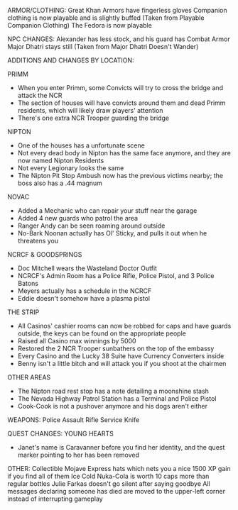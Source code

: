 ARMOR/CLOTHING:
Great Khan Armors have fingerless gloves
Companion clothing is now playable and is slightly buffed (Taken from Playable Companion Clothing﻿)
The Fedora is now playable

NPC CHANGES:
Alexander has less stock, and his guard has Combat Armor
Major Dhatri stays still (Taken from Major Dhatri Doesn't Wander﻿)

ADDITIONS AND CHANGES BY LOCATION:
 
 PRIMM
  - When you enter Primm, some Convicts will try to cross the bridge and attack the NCR
  - The section of houses will have convicts around them and dead Primm residents, which will likely draw players' attention
  - There's one extra NCR Trooper guarding the bridge

 NIPTON
  - One of the houses has a unfortunate scene
  - Not every dead body in Nipton has the same face anymore, and they are now named Nipton Residents
  - Not every Legionary looks the same
  - The Nipton Pit Stop Ambush now has the previous victims nearby; the boss also has a .44 magnum

 NOVAC
  - Added a Mechanic who can repair your stuff near the garage
  - Added 4 new guards who patrol the area
  - Ranger Andy can be seen roaming around outside
  - No-Bark Noonan actually has Ol' Sticky, and pulls it out when he threatens you

 NCRCF & GOODSPRINGS
  - Doc Mitchell wears the Wasteland Doctor Outfit
  - NCRCF's Admin Room has a Police Rifle, Police Pistol, and 3 Police Batons
  - Meyers actually has a schedule in the NCRCF
  - Eddie doesn't somehow have a plasma pistol

 THE STRIP
  - All Casinos' cashier rooms can now be robbed for caps and have guards outside, the keys can be found on the appropriate people
  - Raised all Casino max winnings by 5000
  - Restored the 2 NCR Trooper sunbathers on the top of the embassy
  - Every Casino and the Lucky 38 Suite have Currency Converters inside
  - Benny isn't a little bitch and will attack you if you shoot at the chairmen

 OTHER AREAS
  - The Nipton road rest stop has a note detailing a moonshine stash
  - The Nevada Highway Patrol Station has a Terminal and Police Pistol
  - Cook-Cook is not a pushover anymore and his dogs aren't either

WEAPONS:
Police Assault Rifle
Service Knife

QUEST CHANGES:
 YOUNG HEARTS
  - Janet's name is Caravanner before you find her identity, and the quest marker pointing to her has been removed

OTHER:
Collectible Mojave Express hats which nets you a nice 1500 XP gain if you find all of them
Ice Cold Nuka-Cola is worth 10 caps more than regular bottles
Julie Farkas doesn't go silent after saying goodbye
All messages declaring someone has died are moved to the upper-left corner instead of interrupting gameplay
